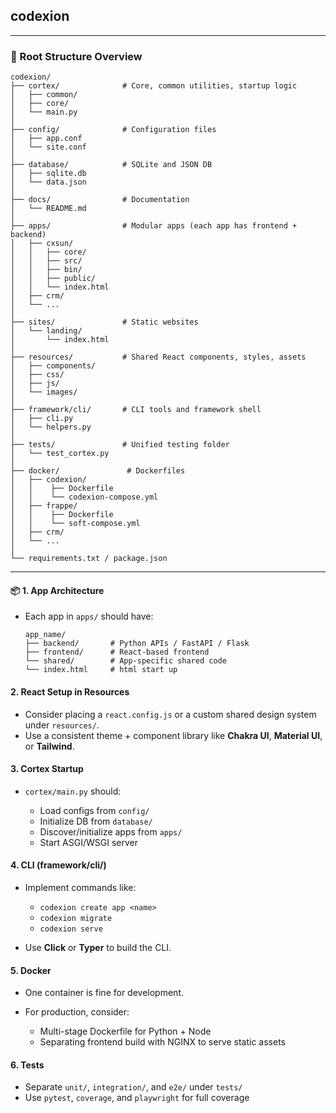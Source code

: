 ## **codexion**

---

### 🔧 Root Structure Overview

```
codexion/
├── cortex/              # Core, common utilities, startup logic
│   ├── common/
│   ├── core/
│   └── main.py
│
├── config/              # Configuration files
│   ├── app.conf
│   └── site.conf
│
├── database/            # SQLite and JSON DB
│   ├── sqlite.db
│   └── data.json
│
├── docs/                # Documentation
│   └── README.md
│
├── apps/                # Modular apps (each app has frontend + backend)
│   ├── cxsun/
│   │   ├── core/
│   │   ├── src/
│   │   ├── bin/
│   │   ├── public/
│   │   └── index.html
│   ├── crm/
│   └── ...
│
├── sites/               # Static websites
│   └── landing/
│       └── index.html
│
├── resources/           # Shared React components, styles, assets
│   ├── components/
│   ├── css/
│   ├── js/
│   └── images/
│
├── framework/cli/       # CLI tools and framework shell
│   ├── cli.py
│   └── helpers.py
│
├── tests/               # Unified testing folder
│   └── test_cortex.py
│
├── docker/               # Dockerfiles
│   ├── codexion/  
│   │    ├── Dockerfile
│   │    └── codexion-compose.yml
│   ├── frappe/
│   │    ├── Dockerfile
│   │    └── soft-compose.yml
│   ├── crm/
│   └── ...
│
└── requirements.txt / package.json
```

---

#### 📦 1. **App Architecture**

* Each app in `apps/` should have:

  ```
  app_name/
  ├── backend/       # Python APIs / FastAPI / Flask
  ├── frontend/      # React-based frontend
  └── shared/        # App-specific shared code
  └── index.html     # html start up
  ```

#### 2. **React Setup in Resources**

* Consider placing a `react.config.js` or a custom shared design system under `resources/`.
* Use a consistent theme + component library like **Chakra UI**, **Material UI**, or **Tailwind**.

#### 3. **Cortex Startup**

* `cortex/main.py` should:

  * Load configs from `config/`
  * Initialize DB from `database/`
  * Discover/initialize apps from `apps/`
  * Start ASGI/WSGI server

#### 4. **CLI (framework/cli/)**

* Implement commands like:

  * `codexion create app <name>`
  * `codexion migrate`
  * `codexion serve`
* Use **Click** or **Typer** to build the CLI.

#### 5. **Docker**

* One container is fine for development.
* For production, consider:

  * Multi-stage Dockerfile for Python + Node
  * Separating frontend build with NGINX to serve static assets

#### 6. **Tests**

* Separate `unit/`, `integration/`, and `e2e/` under `tests/`
* Use `pytest`, `coverage`, and `playwright` for full coverage
